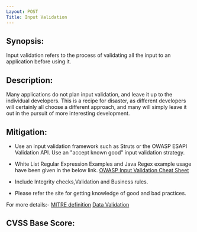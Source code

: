 ```yaml
---
Layout: POST
Title: Input Validation
---
```

<!---
Input validation
-->

Synopsis:
---------------
Input validation refers to the process of validating all the input to an application before using it. 

Description:
------------------

Many applications do not plan input validation, and leave it up to the individual developers. This is a recipe for disaster, as different developers will certainly all choose a different approach, and many will simply leave it out in the pursuit of more interesting development.

Mitigation:
---------------
- Use an input validation framework such as Struts or the OWASP ESAPI Validation API. Use an "accept known good" input validation strategy.

- White List Regular Expression Examples and Java Regex example usage have been given in the below link. [OWASP Input Validation Cheat Sheet
](https://www.owasp.org/index.php/Input_Validation_Cheat_Sheet)

- Include Integrity checks,Validation and Business rules.

- Please refer the site for getting knowledge of good and bad practices.

For more details:- [MITRE definition](http://cwe.mitre.org/data/definitions/20.html) 
[Data Validation](https://www.owasp.org/index.php/Data_Validation)

CVSS Base Score:
----------------------------

